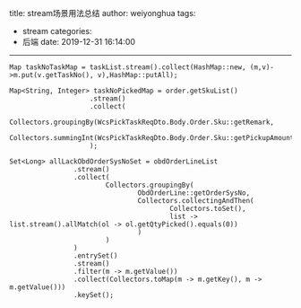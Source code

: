 title: stream场景用法总结
author: weiyonghua
tags:
  - stream
categories:
  - 后端
date: 2019-12-31 16:14:00
---
    Map taskNoTaskMap = taskList.stream().collect(HashMap::new, (m,v)->m.put(v.getTaskNo(), v),HashMap::putAll);

    Map<String, Integer> taskNoPickedMap = order.getSkuList()
                        .stream()
                        .collect(
                                Collectors.groupingBy(WcsPickTaskReqDto.Body.Order.Sku::getRemark,
                                Collectors.summingInt(WcsPickTaskReqDto.Body.Order.Sku::getPickupAmount))
                        );

    Set<Long> allLackObdOrderSysNoSet = obdOrderLineList
                    .stream()
                    .collect(
                            Collectors.groupingBy(
                                    ObdOrderLine::getOrderSysNo,
                                    Collectors.collectingAndThen(
                                            Collectors.toSet(),
                                            list -> list.stream().allMatch(ol -> ol.getQtyPicked().equals(0))
                                    )
                            )
                    )
                    .entrySet()
                    .stream()
                    .filter(m -> m.getValue())
                    .collect(Collectors.toMap(m -> m.getKey(), m -> m.getValue()))
                    .keySet();

 